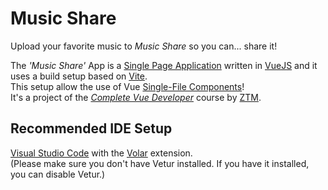 # Music Share

Upload your favorite music to _Music Share_ so you can... share it!

The _'Music Share'_ App is a [Single Page Application](https://vuejs.org/guide/extras/ways-of-using-vue.html#single-page-application-spa) written in [VueJS](https://vuejs.org/) and it uses a build setup based on [Vite](https://vitejs.dev/).<br />
This setup allow the use of Vue [Single-File Components](https://vuejs.org/guide/scaling-up/sfc.html)!<br />
It's a project of the _[Complete Vue Developer](https://www.udemy.com/course/complete-vue-js-developer-zero-to-mastery-vuex/)_ course by [ZTM](https://zerotomastery.io/).

## Recommended IDE Setup

[Visual Studio Code](https://code.visualstudio.com/) with the [Volar](https://marketplace.visualstudio.com/items?itemName=Vue.volar) extension.<br />
(Please make sure you don't have Vetur installed. If you have it installed, you can disable Vetur.)
